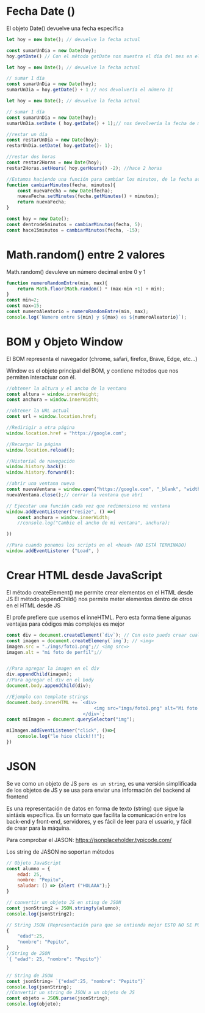 # Fecha Date ()

El objeto Date() devuelve una fecha específica

```js
let hoy = new Date(); // devuelve la fecha actual

const sumarUnDia = new Date(hoy);
hoy.getDate() // Con el método getDate nos muestra el día del mes en el que estamos en este caso (10)

```

```js
let hoy = new Date(); // devuelve la fecha actual

// sumar 1 día
const sumarUnDia = new Date(hoy);
sumarUnDia = hoy.getDate() + 1 // nos devolvería el número 11
```

```js
let hoy = new Date(); // devuelve la fecha actual

// sumar 1 día
const sumarUnDia = new Date(hoy);
sumarUnDia.setDate ( hoy.getDate() + 1);// nos devolvería la fecha de mañana con todos los datos

//restar un día
const restarUnDia = new Date(hoy);
restarUnDia.setDate( hoy.getDate()- 1);

//restar dos horas
const restar2Horas = new Date(hoy);
restar2Horas.setHours( hoy.gerHours() -2); //hace 2 horas

//Estamos haciendo una función para cambiar los minutos, de la fecha actual,
function cambiarMinutos(fecha, minutos){
    const nuevaFecha = new Date(fecha);
    nuevaFecha.setMinutes(fecha.getMinutes() + minutos);
    return nuevaFecha;
}

const hoy = new Date();
const dentrode5minutos = cambiarMinutos(fecha, 5);
const hace15minutos = cambiarMinutos(fecha, -15);
```

# Math.random() entre 2 valores

Math.random() devuleve un número decimal entre 0 y 1

```js
function numeroRandomEntre(min, max){
    return Math.floor(Math.random() * (max-min +1) + min);
}
const min=2;
const max=15;
const numeroAleatorio = numeroRandomEntre(min, max);
console.log(`Numero entre ${min} y ${max} es ${numeroAleatorio}`);
```

# BOM y Objeto Window

El BOM representa el navegador (chrome, safari, firefox, Brave, Edge, etc...)

Window es el objeto principal del BOM, y contiene métodos que nos permiten interactuar con él.

```js
//obtener la altura y el ancho de la ventana
const altura = window.innerHeight;
const anchura = window.innerWidth;

//obtener la URL actual
const url = window.location.href;

//Redirigir a otra página
window.location.href = "https://google.com";

//Recargar la página
window.location.reload();

//Historial de navegación
window.history.back():
window.history.forward():

//abrir una ventana nueva
const nuevaVentana = window.open("https://google.com", "_blank", "width=600, height=400");
nuevaVentana.close();// cerrar la ventana que abrí

// Ejecutar una función cada vez que redimensiono mi ventana
window.addEventListener("resize", () =>(
    const anchura = window.innerWidth;
    //console.log("Cambie el ancho de mi ventana", anchura);

))

//Para cuando ponemos los scripts en el <head> (NO ESTÁ TERMINADO)
window.addEventListener ("Load", )

```

# Crear HTML desde JavaScript

El método createElement() me permite crear elementos en el HTML desde JS 
El método appendChild() nos permite meter elementos dentro de otros en el HTML desde JS

El profe prefiere que usemos el inneHTML.
Pero esta forma tiene algunas ventajas para códigos más complejos es mejor

```js
const div = document.createElement(`div`); // Con esto puedo crear cualquier etiqueta que se nos ocurra
const imagen = document.createElemeny(`img`); // <img>
imagen.src = "./imgs/foto1.png";// <img src=>
imagen.alt = "mi foto de perfil";//


//Para agregar la imagen en el div
div.appendChild(imagen);
//Para agregar el div en el body
document.body.appendChild(div);

//Ejemplo con template strings
document.body.innerHTML += `<div>
                                <img src="imgs/foto1.png" alt="Mi foto de perfil">
                            </div>`;
const miImagen = document.querySelector("img");

miImagen.addEventListener("click", ()=>{
    console.log("le hice click!!!");
})
```

# JSON

Se ve como un objeto de JS `pero es un string`, es una versión simplificada de los objetos de JS y se usa para enviar una información del backend al frontend

Es una representación de datos en forma de texto (string) que sigue la sintáxis específica.
Es un formato que facilita la comunicación entre los back-end y front-end, servidores, y es fácil de leer para el usuario, y fácil de crear para la máquina. 

Para comprobar el JASON: https://jsonplaceholder.typicode.com/

Los string de JASON no soportan métodos

```js
// Objeto JavaScript
const alumno = {
    edad: 25,
    nombre: "Pepito", 
    saludar: () => {alert ("HOLAAA");}
}

// convertir un objeto JS en sting de JSON
const jsonString2 = JSON.stringfy(alumno);
console.log(jsonString2);

// String JSON (Representación para que se entienda mejor ESTO NO SE PONE ASÍ)
{
    "edad":25,
    "nombre": "Pepito",
}
//String de JSON
`{ "edad": 25, "nombre": "Pepito"}`


// String de JSON
const jsonString= `{"edad":25, "nombre": "Pepito"}`
console.log(jsonString);
//Convertir un string de JSON a un objeto de JS
const objeto = JSON.parse(jsonString);
console.log(objeto);
``` 